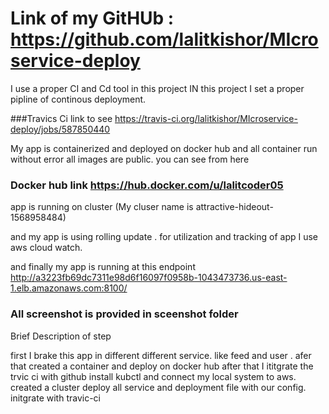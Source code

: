

# Link of my GitHUb : https://github.com/lalitkishor/MIcroservice-deploy
I use a proper CI and Cd tool in this project
IN this project I set a proper pipline of continous deployment. 

###Travics Ci link to see https://travis-ci.org/lalitkishor/MIcroservice-deploy/jobs/587850440


My app is containerized and deployed on docker hub and all container run without error
all images are public. you can see from here
### Docker hub link https://hub.docker.com/u/lalitcoder05

app is running on  cluster (My cluser name is attractive-hideout-1568958484)

and my app is using rolling update .
for utilization and tracking of app I use aws cloud watch.

and finally my app is running at this endpoint
http://a3223fb69dc7311e98d6f16097f0958b-1043473736.us-east-1.elb.amazonaws.com:8100/

### All screenshot is provided in sceenshot folder

Brief Description of step

first I brake this app in different different service. like feed and user .
afer that created a container and deploy on docker hub
after that I ititgrate the trvic ci with github
install kubctl and connect my local system to aws.
created a cluster
deploy all service and deployment file with our config.
initgrate with travic-ci 
